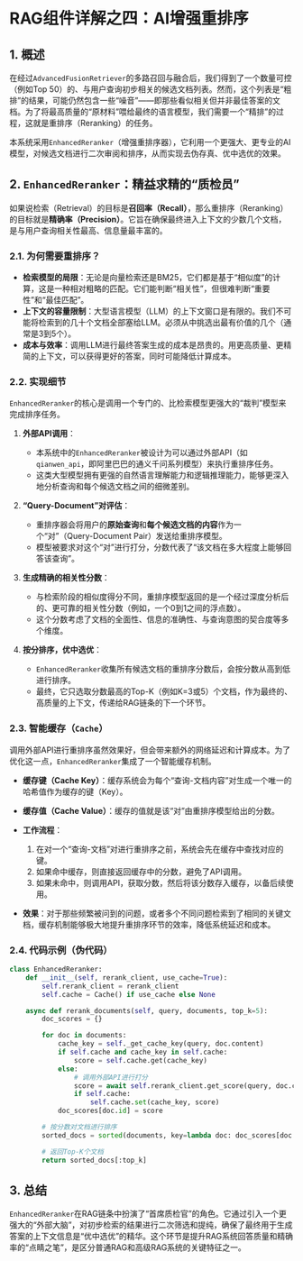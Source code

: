# RAG组件详解之四：AI增强重排序

## 1. 概述

在经过`AdvancedFusionRetriever`的多路召回与融合后，我们得到了一个数量可控（例如Top 50）的、与用户查询初步相关的候选文档列表。然而，这个列表是“粗排”的结果，可能仍然包含一些“噪音”——即那些看似相关但并非最佳答案的文档。为了将最高质量的“原材料”喂给最终的语言模型，我们需要一个“精排”的过程，这就是重排序（Reranking）的任务。

本系统采用`EnhancedReranker`（增强重排序器），它利用一个更强大、更专业的AI模型，对候选文档进行二次审阅和排序，从而实现去伪存真、优中选优的效果。

## 2. `EnhancedReranker`：精益求精的“质检员”

如果说检索（Retrieval）的目标是**召回率（Recall）**，那么重排序（Reranking）的目标就是**精确率（Precision）**。它旨在确保最终进入上下文的少数几个文档，是与用户查询相关性最高、信息量最丰富的。

### 2.1. 为何需要重排序？

- **检索模型的局限**：无论是向量检索还是BM25，它们都是基于“相似度”的计算，这是一种相对粗略的匹配。它们能判断“相关性”，但很难判断“重要性”和“最佳匹配”。
- **上下文的容量限制**：大型语言模型（LLM）的上下文窗口是有限的。我们不可能将检索到的几十个文档全部塞给LLM。必须从中挑选出最有价值的几个（通常是3到5个）。
- **成本与效率**：调用LLM进行最终答案生成的成本是昂贵的。用更高质量、更精简的上下文，可以获得更好的答案，同时可能降低计算成本。

### 2.2. 实现细节

`EnhancedReranker`的核心是调用一个专门的、比检索模型更强大的“裁判”模型来完成排序任务。

1.  **外部API调用**：
    - 本系统中的`EnhancedReranker`被设计为可以通过外部API（如`qianwen_api`，即阿里巴巴的通义千问系列模型）来执行重排序任务。
    - 这类大型模型拥有更强的自然语言理解能力和逻辑推理能力，能够更深入地分析查询和每个候选文档之间的细微差别。

2.  **“Query-Document”对评估**：
    - 重排序器会将用户的**原始查询**和**每个候选文档的内容**作为一个“对”（Query-Document Pair）发送给重排序模型。
    - 模型被要求对这个“对”进行打分，分数代表了“该文档在多大程度上能够回答该查询”。

3.  **生成精确的相关性分数**：
    - 与检索阶段的相似度得分不同，重排序模型返回的是一个经过深度分析后的、更可靠的相关性分数（例如，一个0到1之间的浮点数）。
    - 这个分数考虑了文档的全面性、信息的准确性、与查询意图的契合度等多个维度。

4.  **按分排序，优中选优**：
    - `EnhancedReranker`收集所有候选文档的重排序分数后，会按分数从高到低进行排序。
    - 最终，它只选取分数最高的Top-K（例如K=3或5）个文档，作为最终的、高质量的上下文，传递给RAG链条的下一个环节。

### 2.3. 智能缓存（`Cache`）

调用外部API进行重排序虽然效果好，但会带来额外的网络延迟和计算成本。为了优化这一点，`EnhancedReranker`集成了一个智能缓存机制。

- **缓存键（Cache Key）**：缓存系统会为每个“查询-文档内容”对生成一个唯一的哈希值作为缓存的键（Key）。
- **缓存值（Cache Value）**：缓存的值就是该“对”由重排序模型给出的分数。
- **工作流程**：
    1.  在对一个“查询-文档”对进行重排序之前，系统会先在缓存中查找对应的键。
    2.  如果命中缓存，则直接返回缓存中的分数，避免了API调用。
    3.  如果未命中，则调用API，获取分数，然后将该分数存入缓存，以备后续使用。

- **效果**：对于那些频繁被问到的问题，或者多个不同问题检索到了相同的关键文档，缓存机制能够极大地提升重排序环节的效率，降低系统延迟和成本。

### 2.4. 代码示例（伪代码）

```python
class EnhancedReranker:
    def __init__(self, rerank_client, use_cache=True):
        self.rerank_client = rerank_client
        self.cache = Cache() if use_cache else None

    async def rerank_documents(self, query, documents, top_k=5):
        doc_scores = {}

        for doc in documents:
            cache_key = self._get_cache_key(query, doc.content)
            if self.cache and cache_key in self.cache:
                score = self.cache.get(cache_key)
            else:
                # 调用外部API进行打分
                score = await self.rerank_client.get_score(query, doc.content)
                if self.cache:
                    self.cache.set(cache_key, score)
            doc_scores[doc.id] = score

        # 按分数对文档进行排序
        sorted_docs = sorted(documents, key=lambda doc: doc_scores[doc.id], reverse=True)

        # 返回Top-K个文档
        return sorted_docs[:top_k]
```

## 3. 总结

`EnhancedReranker`在RAG链条中扮演了“首席质检官”的角色。它通过引入一个更强大的“外部大脑”，对初步检索的结果进行二次筛选和提纯，确保了最终用于生成答案的上下文信息是“优中选优”的精华。这个环节是提升RAG系统回答质量和精确率的“点睛之笔”，是区分普通RAG和高级RAG系统的关键特征之一。
